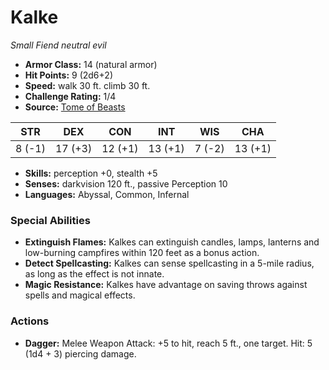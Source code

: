 # Kalke

*Small* *Fiend* *neutral evil*

- **Armor Class:** 14 (natural armor)
- **Hit Points:** 9 (2d6+2)
- **Speed:** walk 30 ft. climb 30 ft.
- **Challenge Rating:** 1/4
- **Source:** [Tome of Beasts](https://koboldpress.com/kpstore/product/tome-of-beasts-for-5th-edition-print/)

| STR | DEX | CON | INT | WIS | CHA |
| --- | --- | --- | --- | --- | --- |
| 8 (-1) | 17 (+3) | 12 (+1) | 13 (+1) | 7 (-2) | 13 (+1) |

- **Skills:** perception +0, stealth +5
- **Senses:** darkvision 120 ft., passive Perception 10
- **Languages:** Abyssal, Common, Infernal
### Special Abilities
- **Extinguish Flames:** Kalkes can extinguish candles, lamps, lanterns and low-burning campfires within 120 feet as a bonus action.
- **Detect Spellcasting:** Kalkes can sense spellcasting in a 5-mile radius, as long as the effect is not innate.
- **Magic Resistance:** Kalkes have advantage on saving throws against spells and magical effects.
### Actions
- **Dagger:** Melee Weapon Attack: +5 to hit, reach 5 ft., one target. Hit: 5 (1d4 + 3) piercing damage.
